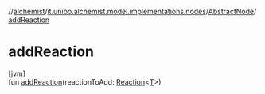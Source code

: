 //[alchemist](../../../index.md)/[it.unibo.alchemist.model.implementations.nodes](../index.md)/[AbstractNode](index.md)/[addReaction](add-reaction.md)

# addReaction

[jvm]\
fun [addReaction](add-reaction.md)(reactionToAdd: [Reaction](../../it.unibo.alchemist.model.interfaces/-reaction/index.md)<[T](../../it.unibo.alchemist.model.implementations.layers/-step-layer/index.md)>)
